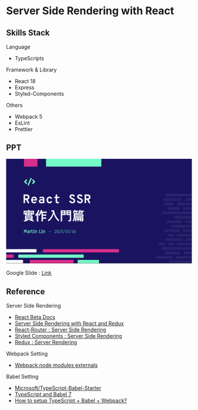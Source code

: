 # Server Side Rendering with React

## Skills Stack

Language

-   TypeScripts

Framework & Library

-   React 18
-   Express
-   Styled-Components

Others

-   Webpack 5
-   EsLint
-   Prettier

## PPT

![Google Slides](/docs/slide.png)

Google Slide : [Link](https://docs.google.com/presentation/d/1xlTqbrIY0fdiFZwzZkttuhGwojgrYbtYPRO2SS7Xe1A/edit?usp=sharing)

## Reference

Server Side Rendering

-   [React Beta Docs](https://beta.reactjs.org/)
-   [Server Side Rendering with React and Redux](https://www.udemy.com/course/server-side-rendering-with-react-and-redux/)
-   [React-Router : Server Side Rendering](https://reactrouter.com/docs/en/v6/guides/ssr)
-   [Styled Components : Server Side Rendering](https://styled-components.com/docs/advanced#server-side-rendering)
-   [Redux : Server Rendering](https://redux.js.org/usage/server-rendering#security-considerations)

Webpack Setting

-   [Webpack node modules externals](https://github.com/liady/webpack-node-externals)

Babel Setting

-   [Microsoft/TypeScript-Babel-Starter](https://github.com/microsoft/TypeScript-Babel-Starter)
-   [TypeScript and Babel 7](https://devblogs.microsoft.com/typescript/typescript-and-babel-7/)
-   [How to setup TypeScript + Babel + Webpack?](https://stackoverflow.com/questions/38320220/how-to-setup-typescript-babel-webpack)
